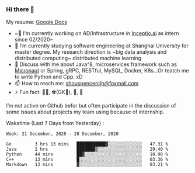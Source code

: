 ### Hi there 👋

My resume: [Google Docs](https://docs.google.com/document/d/1o7iQKDF-_HZUHg6cGiCSl6txrcuQ2tbQttHFFAUeRhc/edit?usp=sharing)

- ~🔭 I’m currently working on AD/Infrastructure in [Inceptio.ai](https://www.inceptio.ai/) as intern since 02/2020~
- 🌱 I’m currently studying software engineering at Shanghai University for master degree. My research direction is ~big data analysis and distributed computing~ distributed machine learning
- 💬 Discuss with me about Java^8, microservices framework such as [Micronaut](http://micronaut.io/) or Spring, gRPC, RESTful, MySQL, Docker, K8s...Or teatch me to write Python and Cpp. xD
- 📫 How to reach me: shouspencercjh@foxmail.com
- ⚡ Fun fact: 🚴‍♂️, ⚽(GK🥅), 🏓, 🏸

I’m not active on Github befor but often participate in the discussion of some issues about projects my team using because of internship.

Wakatime (Last 7 Days from Yesterday) :

<!--START_SECTION:waka-->
```text
Week: 21 December, 2020 - 28 December, 2020

Go         3 hrs 13 mins   ███████████▓░░░░░░░░░░░░░   47.31 % 
Java       2 hrs           ███████▒░░░░░░░░░░░░░░░░░   29.40 % 
Python     44 mins         ██▓░░░░░░░░░░░░░░░░░░░░░░   10.90 % 
C++        13 mins         █░░░░░░░░░░░░░░░░░░░░░░░░   03.36 % 
Markdown   13 mins         ▓░░░░░░░░░░░░░░░░░░░░░░░░   03.21 % 
```
<!--END_SECTION:waka-->
